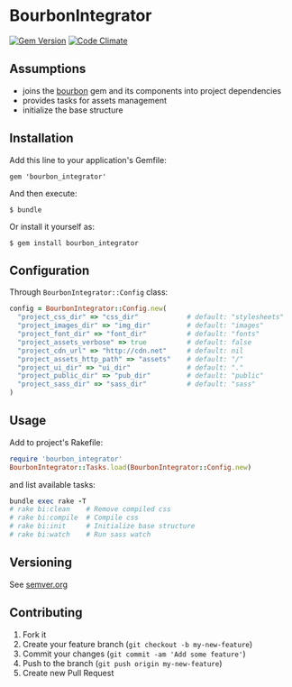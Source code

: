 # BourbonIntegrator

[![Gem Version](https://badge.fury.io/rb/bourbon_integrator.svg)](http://badge.fury.io/rb/bourbon_integrator)
[![Code Climate](https://codeclimate.com/github/skopciewski/bourbon_integrator/badges/gpa.svg)](https://codeclimate.com/github/skopciewski/bourbon_integrator)

## Assumptions

* joins the [bourbon][bourbon] gem and its components into project dependencies
* provides tasks for assets management
* initialize the base structure

## Installation

Add this line to your application's Gemfile:

    gem 'bourbon_integrator'

And then execute:

    $ bundle

Or install it yourself as:

    $ gem install bourbon_integrator

## Configuration

Through `BourbonIntegrator::Config` class:

```ruby
config = BourbonIntegrator::Config.new(
  "project_css_dir" => "css_dir"            # default: "stylesheets"
  "project_images_dir" => "img_dir"         # default: "images"
  "project_font_dir" => "font_dir"          # default: "fonts"
  "project_assets_verbose" => true          # default: false
  "project_cdn_url" => "http://cdn.net"     # default: nil
  "project_assets_http_path" => "assets"    # default: "/"
  "project_ui_dir" => "ui_dir"              # default: "."
  "project_public_dir" => "pub_dir"         # default: "public"
  "project_sass_dir" => "sass_dir"          # default: "sass"
)
```

## Usage

Add to project's Rakefile:
```ruby
require 'bourbon_integrator'
BourbonIntegrator::Tasks.load(BourbonIntegrator::Config.new)
```

and list available tasks:
```ruby
bundle exec rake -T
# rake bi:clean    # Remove compiled css
# rake bi:compile  # Compile css
# rake bi:init     # Initialize base structure
# rake bi:watch    # Run sass watch
```

## Versioning

See [semver.org][semver]

## Contributing

1. Fork it
2. Create your feature branch (`git checkout -b my-new-feature`)
3. Commit your changes (`git commit -am 'Add some feature'`)
4. Push to the branch (`git push origin my-new-feature`)
5. Create new Pull Request

[semver]: http://semver.org/
[bourbon]: http://bourbon.io/
